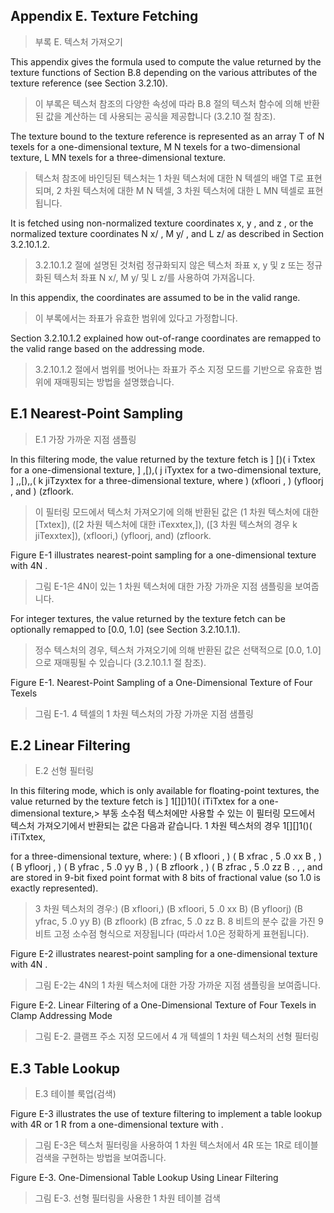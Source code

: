 ## Appendix E. Texture Fetching 
> 부록 E. 텍스처 가져오기

This appendix gives the formula used to compute the value returned by the texture functions of Section B.8 depending on the various attributes of the texture reference (see Section 3.2.10). 
> 이 부록은 텍스처 참조의 다양한 속성에 따라 B.8 절의 텍스처 함수에 의해 반환된 값을 계산하는 데 사용되는 공식을 제공합니다 (3.2.10 절 참조).

The texture bound to the texture reference is represented as an array T of  N texels for a one-dimensional texture,  M N texels for a two-dimensional texture,  L MN   texels for a three-dimensional texture. 
> 텍스처 참조에 바인딩된 텍스처는 1 차원 텍스처에 대한 N 텍셀의 배열 T로 표현되며, 2 차원 텍스처에 대한 M N 텍셀, 3 차원 텍스처에 대한 L MN 텍셀로 표현됩니다.

It is fetched using non-normalized texture coordinates x, y , and z , or the normalized texture coordinates N x/ , M y/ , and L z/ as described in Section 3.2.10.1.2. 
> 3.2.10.1.2 절에 설명된 것처럼 정규화되지 않은 텍스처 좌표 x, y 및 z 또는 정규화된 텍스처 좌표 N x/, M y/ 및 L z/를 사용하여 가져옵니다.

In this appendix, the coordinates are assumed to be in the valid range. 
> 이 부록에서는 좌표가 유효한 범위에 있다고 가정합니다.

Section 3.2.10.1.2 explained how out-of-range coordinates are remapped to the valid range based on the addressing mode. 
> 3.2.10.1.2 절에서 범위를 벗어나는 좌표가 주소 지정 모드를 기반으로 유효한 범위에 재매핑되는 방법을 설명했습니다.

## E.1 Nearest-Point Sampling 
> E.1 가장 가까운 지점 샘플링

In this filtering mode, the value returned by the texture fetch is  ] [)( i Txtex  for a one-dimensional texture,  ] ,[),( j iTyxtex  for a two-dimensional texture,  ] ,,[),,( k jiTzyxtex  for a three-dimensional texture, where ) (xfloori  , ) (yfloorj  , and ) (zfloork. 
> 이 필터링 모드에서 텍스처 가져오기에 의해 반환된 값은 (1 차원 텍스처에 대한 [Txtex]), ([2 차원 텍스처에 대한 iTexxtex,]), ([3 차원 텍스쳐의 경우 k jiTexxtex]), (xfloori,) (yfloorj, and) (zfloork.

Figure E-1 illustrates nearest-point sampling for a one-dimensional texture with 4N . 
> 그림 E-1은 4N이 있는 1 차원 텍스처에 대한 가장 가까운 지점 샘플링을 보여줍니다. 

For integer textures, the value returned by the texture fetch can be optionally remapped to [0.0, 1.0] (see Section 3.2.10.1.1). 
> 정수 텍스처의 경우, 텍스처 가져오기에 의해 반환된 값은 선택적으로 [0.0, 1.0]으로 재매핑될 수 있습니다 (3.2.10.1.1 절 참조). 
 
Figure E-1. Nearest-Point Sampling of a One-Dimensional Texture of Four Texels 
> 그림 E-1. 4 텍셀의 1 차원 텍스처의 가장 가까운 지점 샘플링

## E.2 Linear Filtering 
> E.2 선형 필터링

In this filtering mode, which is only available for floating-point textures, the value returned by the texture fetch is  ] 1[][)1()(  iTiTxtex  for a one-dimensional texture,>  부동 소수점 텍스처에만 사용할 수 있는 이 필터링 모드에서 텍스처 가져오기에서 반환되는 값은 다음과 같습니다. 1 차원 텍스처의 경우 1[][]1()( iTiTxtex,
 
for a three-dimensional texture, where:  ) ( B xfloori  , ) ( B xfrac  , 5 .0 xx B ,  ) ( B yfloorj  , ) ( B yfrac  , 5 .0 yy B ,  ) ( B zfloork  , ) ( B zfrac  , 5 .0 zz B .  ,  , and  are stored in 9-bit fixed point format with 8 bits of fractional value (so 1.0 is exactly represented). 
> 3 차원 텍스처의 경우:) (B xfloori,) (B xfloori, 5 .0 xx B) (B yfloorj) (B yfrac, 5 .0 yy B) (B zfloork) (B zfrac, 5 .0 zz B. 8 비트의 분수 값을 가진 9 비트 고정 소수점 형식으로 저장됩니다 (따라서 1.0은 정확하게 표현됩니다).

Figure E-2 illustrates nearest-point sampling for a one-dimensional texture with 4N . 
> 그림 E-2는 4N의 1 차원 텍스처에 대한 가장 가까운 지점 샘플링을 보여줍니다.
 
Figure E-2. Linear Filtering of a One-Dimensional Texture of Four Texels in Clamp Addressing Mode 
> 그림 E-2. 클램프 주소 지정 모드에서 4 개 텍셀의 1 차원 텍스처의 선형 필터링
 
## E.3 Table Lookup 
> E.3 테이블 룩업(검색)

Figure E-3 illustrates the use of texture filtering to implement a table lookup with 4R or 1 R from a one-dimensional texture with . 
> 그림 E-3은 텍스처 필터링을 사용하여 1 차원 텍스처에서 4R 또는 1R로 테이블 검색을 구현하는 방법을 보여줍니다. 
 
Figure E-3. One-Dimensional Table Lookup Using Linear Filtering 
> 그림 E-3. 선형 필터링을 사용한 1 차원 테이블 검색
